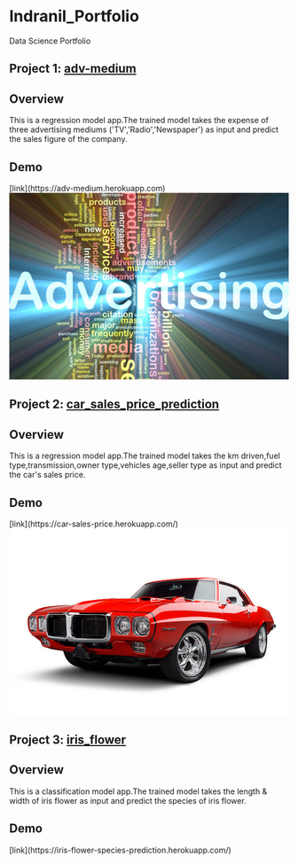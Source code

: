 # Indranil_Portfolio
Data Science Portfolio
## Project 1: [adv-medium](https://github.com/Indranil1995/adv-medium)
<h2>Overview</h2>
<p>This is a regression model app.The trained model takes the expense of three advertising mediums ('TV','Radio','Newspaper') as input and predict the sales figure of the company.</p>
<h2>Demo</h2>
[link](https://adv-medium.herokuapp.com)<br>
<img src="/images/broadcast-advert.jpg" alt="sales fig">

## Project 2: [car_sales_price_prediction](https://github.com/Indranil1995/car_sales_price_prediction)
<h2>Overview</h2>
<p>This is a regression model app.The trained model takes the km driven,fuel type,transmission,owner type,vehicles age,seller type as input and predict the car's sales price.</p>
<h2>Demo</h2>
[link](https://car-sales-price.herokuapp.com/)
<br>
<img src="/images/aut-22-bk0504-01p.jpg" alt="car">

## Project 3: [iris_flower](https://github.com/Indranil1995/iris_flower)
<h2>Overview</h2>
<p>This is a classification model app.The trained model takes the length & width of iris flower as input and predict the species of iris flower.</p>
<h2>Demo</h2>
[link](https://iris-flower-species-prediction.herokuapp.com/)
